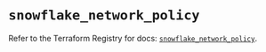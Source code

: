 # `snowflake_network_policy`

Refer to the Terraform Registry for docs: [`snowflake_network_policy`](https://registry.terraform.io/providers/snowflakedb/snowflake/2.2.0/docs/resources/network_policy).
